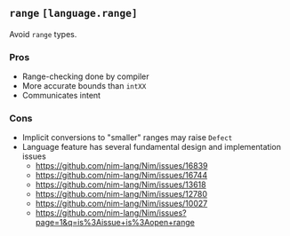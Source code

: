 ## `range` `[language.range]`

Avoid `range` types.

### Pros

* Range-checking done by compiler
* More accurate bounds than `intXX`
* Communicates intent

### Cons

* Implicit conversions to "smaller" ranges may raise `Defect`
* Language feature has several fundamental design and implementation issues
  * https://github.com/nim-lang/Nim/issues/16839
  * https://github.com/nim-lang/Nim/issues/16744
  * https://github.com/nim-lang/Nim/issues/13618
  * https://github.com/nim-lang/Nim/issues/12780
  * https://github.com/nim-lang/Nim/issues/10027
  * https://github.com/nim-lang/Nim/issues?page=1&q=is%3Aissue+is%3Aopen+range
